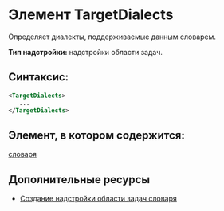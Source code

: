 
# Элемент TargetDialects
Определяет диалекты, поддерживаемые данным словарем.

 **Тип надстройки:** надстройки области задач.


## Синтаксис:


```XML
<TargetDialects>
   ...
</TargetDialects>
```


## Элемент, в котором содержится:

[словаря](../../reference/manifest/dictionary.md)


## Дополнительные ресурсы



- [Создание надстройки области задач словаря](../../docs/word/dictionary-task-pane-add-ins.md)
    
